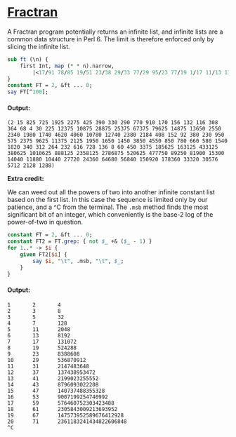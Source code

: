 [1]: http://rosettacode.org/wiki/Fractran

# [Fractran][1]

A Fractran program potentially returns an infinite list, and infinite lists are a common data structure in Perl 6. The limit is therefore enforced only by slicing the infinite list.

```perl
sub ft (\n) {
    first Int, map (* * n).narrow,
        |<17/91 78/85 19/51 23/38 29/33 77/29 95/23 77/19 1/17 11/13 13/11 15/14 15/2 55/1>, 0
} 
constant FT = 2, &ft ... 0;
say FT[^100];
```

#### Output:
```
(2 15 825 725 1925 2275 425 390 330 290 770 910 170 156 132 116 308 364 68 4 30 225 12375 10875 28875 25375 67375 79625 14875 13650 2550 2340 1980 1740 4620 4060 10780 12740 2380 2184 408 152 92 380 230 950 575 2375 9625 11375 2125 1950 1650 1450 3850 4550 850 780 660 580 1540 1820 340 312 264 232 616 728 136 8 60 450 3375 185625 163125 433125 380625 1010625 888125 2358125 2786875 520625 477750 89250 81900 15300 14040 11880 10440 27720 24360 64680 56840 150920 178360 33320 30576 5712 2128 1288)
```


**Extra credit:**



We can weed out all the powers of two into another infinite constant list based on the first list. In this case the sequence is limited only by our patience, and a ^C from the terminal. The `.msb` method finds the most significant bit of an integer, which conveniently is the base-2 log of the power-of-two in question.

```perl
constant FT = 2, &ft ... 0;
constant FT2 = FT.grep: { not $_ +& ($_ - 1) }
for 1..* -> $i {
    given FT2[$i] {
        say $i, "\t", .msb, "\t", $_;
    }
}
```

#### Output:
```
1       2       4
2       3       8
3       5       32
4       7       128
5       11      2048
6       13      8192
7       17      131072
8       19      524288
9       23      8388608
10      29      536870912
11      31      2147483648
12      37      137438953472
13      41      2199023255552
14      43      8796093022208
15      47      140737488355328
16      53      9007199254740992
17      59      576460752303423488
18      61      2305843009213693952
19      67      147573952589676412928
20      71      2361183241434822606848
^C
```